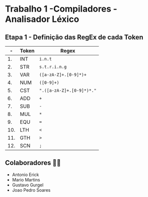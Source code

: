 # Trabalho 1 -Compiladores - Analisador Léxico
## Etapa 1 - Definição das RegEx de cada Token

|-| **Token** | **Regex**                    |
|-|-----------|------------------------------|
1.| INT       | `i.n.t`                      |
2.| STR       | `s.t.r.i.n.g`                |
3.| VAR       | `([a-zA-Z]+.[0-9]*)+`        |
4.| NUM       | `([0-9]+)`                   |
5.| CST       | `".([a-zA-Z]+.[0-9]*)*."`    |
6.| ADD       | `+`                          |
7.| SUB       | `-`                          |
8.| MUL       | `*`                          |
9.| EQU       | `=`                          |
10.| LTH       | `<`                          |
11.| GTH       | `>`                          |
12.| SCN       | `;`                          |


## Colaboradores 👨‍💻

* Antonio Erick
* Mario Martins
* Gustavo Gurgel
* Joao Pedro Soares
